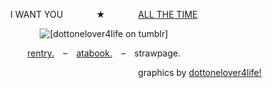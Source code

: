 <p align="center">
  I WANT YOU⠀⠀ ⠀ ⠀ ★⠀⠀ ⠀ ⠀ <ins>ALL THE TIME</ins>
</p>

<p align="center">
  <img src="https://64.media.tumblr.com/976c8f74e2fb6cf2fccab6cdcec7fce7/10ee4c40b4d26726-ec/s400x600/0c6b7c1e21ec5130240cf51df364227f7727d203.pnj" alt="[dottonelover4life on tumblr]"/>
</p>

<p align="center">
  <a href=https://rentry.co/blameshed>rentry.</a> ⠀–⠀ <a href=https://mafioso.org/>atabook.</a> ⠀–⠀ strawpage.
</p>

<p align="right">
graphics by <ins>dottonelover4life!</ins>
</p>

